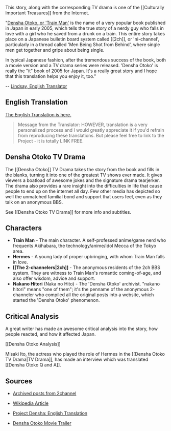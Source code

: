This story, along with the corresponding TV drama is one of the [[Culturally Important Treasures]] from the Internet.

"[Densha Otoko, or 'Train Man'](https://en.wikipedia.org/wiki/Densha_Otoko) is the name of a very popular book published in Japan in early 2005, which tells the true story of a nerdy guy who falls in love with a girl who he saved from a drunk on a train. This entire story takes place on a Japanese bulletin board system called [[2ch]], or 'ni-channel', particularly in a thread called 'Men Being Shot from Behind', where single men get together and gripe about being single.

In typical Japanese fashion, after the tremendous success of the book, both a movie version and a TV drama series were released. 'Densha Otoko' is really the "it" book of 2005 for Japan. It's a really great story and I hope that this translation helps you enjoy it, too." 

-- [Lindsay, English Translator](http://www.rinji.tv/)

## English Translation

[The English Translation is here.](http://www.rinji.tv/densha/)

> Message from the Translator: HOWEVER, translation is a very personalized process and I would greatly appreciate it if you'd refrain from reproducing these translations. But please feel free to link to the Project - it is totally LINK FREE. 

## Densha Otoko TV Drama

The [[Densha Otoko]] TV Drama takes the story from the book and fills in the blanks, turning it into one of the greatest TV shows ever made. It gives viewers a boatload of awesome jokes and the signature drama tearjerker. The drama also provides a rare insight into the difficulties in life that cause people to end up on the internet all day. Few other media has depicted so well the unmatched familial bond and support that users feel, even as they talk on an anonymous BBS.

See [[Densha Otoko TV Drama]] for more info and subtitles.

## Characters

* **Train Man** - The main character. A self-professed anime/game nerd who frequents Akihabara, the technology/anime/idol Mecca of the Tokyo area.
* **Hermes** - A young lady of proper upbringing, with whom Train Man falls in love.
* **[[The 2-channelers|2ch]]** - The anonymous residents of the 2ch BBS system. They are witness to Train Man's romantic coming-of-age, and also offer wisdom, advice and support.
* **Nakano Hitori** (Naka no Hito) - The 'Densha Otoko' archivist. "nakano hitori" means "one of them"; it's the penname of the anonymous 2-channeler who compiled all the original posts into a website, which started the 'Densha Otoko' phenomenon.

## Critical Analysis

A great writer has made an awesome critical analysis into the story, how people reacted, and how it affected Japan.

[[Densha Otoko Analysis]]

Misaki Ito, the actress who played the role of Hermes in the [[Densha Otoko TV Drama|TV Drama]], has made an interview which was translated [[Densha Otoko Q and A]].

## Sources

* [Archived posts from 2channel](http://www.geocities.co.jp/Milkyway-Aquarius/7075/trainman.html)
* [Wikipedia Article](https://en.wikipedia.org/wiki/Densha_Otoko)
* [Project Densha: English Translation](http://www.rinji.tv/densha/)

* [Densha Otoko Movie Trailer](https://www.youtube.com/watch?v=mdW6V40E1SQ&feature=related)